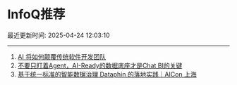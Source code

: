 # InfoQ推荐

最近更新时间: 2025-04-24 12:03:10

--- 
1. [AI 将如何颠覆传统软件开发团队](https://www.infoq.cn/article/MEY589EoPWTuYGRFTpm7) 
2. [不要只盯着Agent，AI-Ready的数据底座才是Chat BI的关键](https://www.infoq.cn/article/Z3Pq5xTyaGRaHQ7rjhqL) 
3. [基于统一标准的智能数据治理 Dataphin 的落地实践｜AICon 上海](https://www.infoq.cn/article/65eyopxmeRRgreOY9zvp) 
